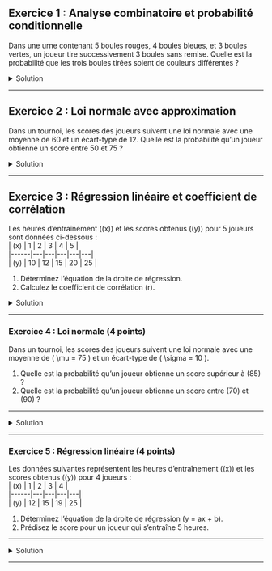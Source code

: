
## **Exercice 1 : Analyse combinatoire et probabilité conditionnelle**  
Dans une urne contenant 5 boules rouges, 4 boules bleues, et 3 boules vertes, un joueur tire successivement 3 boules sans remise. Quelle est la probabilité que les trois boules tirées soient de couleurs différentes ?  

<details>
<summary>Solution</summary>

### Étape 1 : Total des boules dans l’urne  
L’urne contient un total de \(5 + 4 + 3 = 12\) boules.

### Étape 2 : Probabilité de tirer des boules de couleurs différentes  
Pour que les trois boules tirées soient de couleurs différentes, nous devons analyser les probabilités successives :

1. La première boule peut être de n’importe quelle couleur.
2. La deuxième boule doit être d’une couleur différente de la première.
3. La troisième boule doit être d’une couleur différente des deux premières.

#### Première boule :  
La probabilité de tirer la première boule est \(1\), car tout tirage est valide.

#### Deuxième boule :  
Après avoir tiré une première boule, il reste \(12 - 1 = 11\) boules dans l’urne. Les boules restantes qui sont d’une couleur différente de la première représentent \(8\) boules sur les \(11\) restantes (si la première couleur compte \(4\) boules).

La probabilité de tirer une deuxième boule de couleur différente est donc :

$$
P(\text{2ème différente}) = \frac{8}{11}.
$$

#### Troisième boule :  
Après avoir tiré deux boules, il reste \(12 - 2 = 10\) boules dans l’urne. Les boules restantes qui sont d’une couleur différente des deux premières représentent \(6\) boules.

La probabilité de tirer une troisième boule de couleur différente est donc :

$$
P(\text{3ème différente}) = \frac{6}{10}.
$$

### Étape 3 : Calcul de la probabilité totale  
La probabilité totale est donnée par :

$$
P(\text{3 couleurs différentes}) = P(\text{1ère boule}) \cdot P(\text{2ème différente}) \cdot P(\text{3ème différente}).
$$

En remplaçant :

$$
P(\text{3 couleurs différentes}) = 1 \cdot \frac{8}{11} \cdot \frac{6}{10}.
$$

Simplifions :

$$
P(\text{3 couleurs différentes}) = \frac{8 \cdot 6}{11 \cdot 10} = \frac{48}{110} = \frac{24}{55}.
$$

### Résultat final :  
La probabilité que les trois boules tirées soient de couleurs différentes est :

$$
P = \frac{24}{55} \approx 0.436 \, (43,6\%).
$$
</details>

---

## **Exercice 2 : Loi normale avec approximation**  
Dans un tournoi, les scores des joueurs suivent une loi normale avec une moyenne de 60 et un écart-type de 12. Quelle est la probabilité qu’un joueur obtienne un score entre 50 et 75 ?

<details>
<summary>Solution</summary>

### Étape 1 : Transformation en \(Z\)-scores  
Pour transformer les bornes \(x = 50\) et \(x = 75\) en \(Z\)-scores, on utilise la formule :

$$
Z = \frac{x - \mu}{\sigma}.
$$

Pour \(x = 50\) :

$$
Z_1 = \frac{50 - 60}{12} = \frac{-10}{12} = -0.833.
$$

Pour \(x = 75\) :

$$
Z_2 = \frac{75 - 60}{12} = \frac{15}{12} = 1.25.
$$

### Étape 2 : Utilisation des tables de la loi normale  
À l’aide des tables de la loi normale :  
- \(P(Z \leq -0.833) \approx 0.2023\).  
- \(P(Z \leq 1.25) \approx 0.8944\).

La probabilité de se trouver entre \(50\) et \(75\) est donnée par :

$$
P(50 \leq X \leq 75) = P(Z \leq 1.25) - P(Z \leq -0.833).
$$

En remplaçant :

$$
P(50 \leq X \leq 75) = 0.8944 - 0.2023 = 0.6921.
$$

### Résultat final :  
La probabilité qu’un joueur obtienne un score entre \(50\) et \(75\) est :

$$
P \approx 0.6921 \, (69,21\%).
$$
</details>

---

## **Exercice 3 : Régression linéaire et coefficient de corrélation**  
Les heures d’entraînement (\(x\)) et les scores obtenus (\(y\)) pour 5 joueurs sont données ci-dessous :  
| \(x\) | 1 | 2 | 3 | 4 | 5 |  
|------|---|---|---|---|---|  
| \(y\) | 10 | 12 | 15 | 20 | 25 |  

1. Déterminez l’équation de la droite de régression.  
2. Calculez le coefficient de corrélation \(r\).

<details>
<summary>Solution</summary>

### Étape 1 : Calcul des moyennes  
Pour \(x\) :

$$
\bar{x} = \frac{1 + 2 + 3 + 4 + 5}{5} = 3.
$$

Pour \(y\) :

$$
\bar{y} = \frac{10 + 12 + 15 + 20 + 25}{5} = 16.4.
$$

### Étape 2 : Calcul de la pente (\(a\))  
La pente est donnée par :

$$
a = \frac{\sum (x_i - \bar{x})(y_i - \bar{y})}{\sum (x_i - \bar{x})^2}.
$$

Pour le numérateur (\(\sum (x_i - \bar{x})(y_i - \bar{y})\)) :

$$
\sum (x_i - \bar{x})(y_i - \bar{y}) = (1-3)(10-16.4) + (2-3)(12-16.4) + \dots + (5-3)(25-16.4).
$$

$$
= 2 \cdot 6.4 + 1 \cdot 4.4 + 0 \cdot 0 + 1 \cdot 3.6 + 2 \cdot 8.6 = 42.8.
$$

Pour le dénominateur (\(\sum (x_i - \bar{x})^2\)) :

$$
\sum (x_i - \bar{x})^2 = (1-3)^2 + (2-3)^2 + (3-3)^2 + (4-3)^2 + (5-3)^2.
$$

$$
= 4 + 1 + 0 + 1 + 4 = 10.
$$

Donc :

$$
a = \frac{42.8}{10} = 4.28.
$$

### Étape 3 : Calcul de l’ordonnée à l’origine (\(b\))  
L’ordonnée est donnée par :

$$
b = \bar{y} - a\bar{x}.
$$

$$
b = 16.4 - 4.28 \cdot 3 = 3.56.
$$

L’équation de la droite de régression est donc :

$$
y = 4.28x + 3.56.
$$

### Étape 4 : Calcul du coefficient de corrélation (\(r\))  
La formule de \(r\) est :

$$
r = \frac{\sum (x_i - \bar{x})(y_i - \bar{y})}{\sqrt{\sum (x_i - \bar{x})^2 \cdot \sum (y_i - \bar{y})^2}}.
$$

Pour \(\sum (y_i - \bar{y})^2\) :

$$
\sum (y_i - \bar{y})^2 = (10-16.4)^2 + (12-16.4)^2 + \dots + (25-16.4)^2.
$$

$$
= 40.96 + 19.36 + 1.96 + 12.96 + 73.96 = 149.2.
$$

Donc :

$$
r = \frac{42.8}{\sqrt{10 \cdot 149.2}} = \frac{42.8}{38.65} = 0.90.
$$

### Résultat final :  
1. L’équation de la droite est \(y = 4.28x + 3.56\).  
2. Le coefficient de corrélation est \(r = 0.90\), indiquant une forte corrélation positive.


</details>

---

### **Exercice 4 : Loi normale (4 points)**  
Dans un tournoi, les scores des joueurs suivent une loi normale avec une moyenne de \( \mu = 75 \) et un écart-type de \( \sigma = 10 \).

1. Quelle est la probabilité qu’un joueur obtienne un score supérieur à \(85\) ?  
2. Quelle est la probabilité qu’un joueur obtienne un score entre \(70\) et \(90\) ?  

---

<details>
<summary>Solution</summary>

### Question 1 : Probabilité \(P(X > 85)\)

#### Étape 1 : Transformation en \(Z\)-score  
Pour transformer \(X = 85\) en un \(Z\)-score, nous utilisons la formule :  

$$
Z = \frac{X - \mu}{\sigma}.
$$

Pour \(X = 85\) :

$$
Z = \frac{85 - 75}{10} = \frac{10}{10} = 1.
$$

#### Étape 2 : Utilisation des tables de la loi normale  
À l’aide des tables de la loi normale, nous trouvons :

$$
P(Z \leq 1) \approx 0.8413.
$$

La probabilité que \(X > 85\) est le complémentaire :

$$
P(X > 85) = 1 - P(Z \leq 1) = 1 - 0.8413 = 0.1587.
$$

**Réponse 1 :** \(P(X > 85) \approx 15.87 \%.\)

---

### Question 2 : Probabilité \(P(70 \leq X \leq 90)\)

#### Étape 1 : Transformation en \(Z\)-scores  
Pour \(X = 70\) :

$$
Z_1 = \frac{70 - 75}{10} = \frac{-5}{10} = -0.5.
$$

Pour \(X = 90\) :

$$
Z_2 = \frac{90 - 75}{10} = \frac{15}{10} = 1.5.
$$

#### Étape 2 : Utilisation des tables de la loi normale  
D’après les tables de la loi normale :  
- \(P(Z \leq -0.5) \approx 0.3085\).  
- \(P(Z \leq 1.5) \approx 0.9332\).

La probabilité cherchée est la différence :

$$
P(70 \leq X \leq 90) = P(Z \leq 1.5) - P(Z \leq -0.5).
$$

En remplaçant :

$$
P(70 \leq X \leq 90) = 0.9332 - 0.3085 = 0.6247.
$$

**Réponse 2 :** \(P(70 \leq X \leq 90) \approx 62.47 \%.\)

</details>

---

### **Exercice 5 : Régression linéaire (4 points)**  
Les données suivantes représentent les heures d’entraînement (\(x\)) et les scores obtenus (\(y\)) pour 4 joueurs :  
| \(x\) | 1 | 2 | 3 | 4 |  
|------|---|---|---|---|  
| \(y\) | 12 | 15 | 19 | 25 |  

1. Déterminez l’équation de la droite de régression \(y = ax + b\).  
2. Prédisez le score pour un joueur qui s’entraîne 5 heures.

---

<details>
<summary>Solution</summary>

### Étape 1 : Calcul des moyennes

Pour \(x\) :

$$
\bar{x} = \frac{1 + 2 + 3 + 4}{4} = 2.5.
$$

Pour \(y\) :

$$
\bar{y} = \frac{12 + 15 + 19 + 25}{4} = 17.75.
$$

---

### Étape 2 : Calcul de la pente (\(a\))  

La pente \(a\) est donnée par la formule :

$$
a = \frac{\sum (x_i - \bar{x})(y_i - \bar{y})}{\sum (x_i - \bar{x})^2}.
$$

#### Numérateur (\(\sum (x_i - \bar{x})(y_i - \bar{y})\)) :  

$$
\sum (x_i - \bar{x})(y_i - \bar{y}) = (1-2.5)(12-17.75) + (2-2.5)(15-17.75) + \dots + (4-2.5)(25-17.75).
$$

Développons :

- Pour \(x_1 = 1\), \(y_1 = 12\) :

$$
(1-2.5)(12-17.75) = (-1.5)(-5.75) = 8.625.
$$

- Pour \(x_2 = 2\), \(y_2 = 15\) :

$$
(2-2.5)(15-17.75) = (-0.5)(-2.75) = 1.375.
$$

- Pour \(x_3 = 3\), \(y_3 = 19\) :

$$
(3-2.5)(19-17.75) = (0.5)(1.25) = 0.625.
$$

- Pour \(x_4 = 4\), \(y_4 = 25\) :

$$
(4-2.5)(25-17.75) = (1.5)(7.25) = 10.875.
$$

La somme est :

$$
\sum (x_i - \bar{x})(y_i - \bar{y}) = 8.625 + 1.375 + 0.625 + 10.875 = 21.5.
$$

#### Dénominateur (\(\sum (x_i - \bar{x})^2\)) :  

$$
\sum (x_i - \bar{x})^2 = (1-2.5)^2 + (2-2.5)^2 + \dots + (4-2.5)^2.
$$

Développons :

- Pour \(x_1 = 1\) :

$$
(1-2.5)^2 = (-1.5)^2 = 2.25.
$$

- Pour \(x_2 = 2\) :

$$
(2-2.5)^2 = (-0.5)^2 = 0.25.
$$

- Pour \(x_3 = 3\) :

$$
(3-2.5)^2 = (0.5)^2 = 0.25.
$$

- Pour \(x_4 = 4\) :

$$
(4-2.5)^2 = (1.5)^2 = 2.25.
$$

La somme est :

$$
\sum (x_i - \bar{x})^2 = 2.25 + 0.25 + 0.25 + 2.25 = 5.
$$

#### Calcul de \(a\) :  

$$
a = \frac{21.5}{5} = 4.3.
$$

---

### Étape 3 : Calcul de l’ordonnée à l’origine (\(b\))  

L’ordonnée \(b\) est donnée par :

$$
b = \bar{y} - a\bar{x}.
$$

En remplaçant :

$$
b = 17.75 - 4.3 \cdot 2.5 = 17.75 - 10.75 = 7.
$$

L’équation de la droite de régression est donc :

$$
y = 4.3x + 7.
$$

---

### Étape 4 : Prédiction pour \(x = 5\)  

En remplaçant \(x = 5\) dans l’équation :

$$
y = 4.3 \cdot 5 + 7 = 21.5 + 7 = 28.5.
$$

**Réponse finale :**  
1. L’équation de la droite est \(y = 4.3x + 7\).  
2. Pour 5 heures d’entraînement, le score prédit est \(28.5\).

</details>

---
